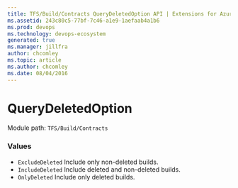 ```yaml
---
title: TFS/Build/Contracts QueryDeletedOption API | Extensions for Azure DevOps Services
ms.assetid: 243c80c5-77bf-7c46-a1e9-1aefaab4a1b6
ms.prod: devops
ms.technology: devops-ecosystem
generated: true
ms.manager: jillfra
author: chcomley
ms.topic: article
ms.author: chcomley
ms.date: 08/04/2016
---
```


# QueryDeletedOption

Module path: `TFS/Build/Contracts`

### Values

* `ExcludeDeleted` Include only non-deleted builds.
* `IncludeDeleted` Include deleted and non-deleted builds.
* `OnlyDeleted` Include only deleted builds.
